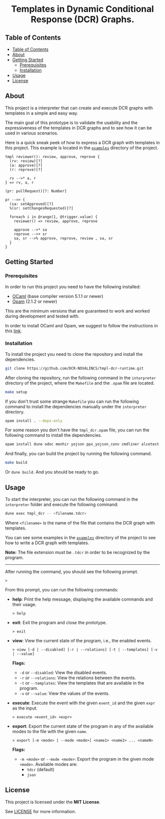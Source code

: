
<div align="center">
  <h1>Templates in Dynamic Conditional Response (DCR) Graphs.</h1>
</div> 

## Table of Contents

- [Table of Contents](#table-of-contents)
- [About](#about)
- [Getting Started](#getting-started)
  - [Prerequisites](#prerequisites)
  - [Installation](#installation)
- [Usage](#usage)
- [License](#license)

## About 

This project is a interpreter that can create and execute DCR graphs with templates in a simple and easy way. 

The main goal of this prototype is to validate the usability and the expressiveness of the templates in DCR graphs and to see how it can be used in various scenarios.

Here is a quick sneak peek of how to express a DCR graph with templates in this project. This example is located in the [`examples`](./examples) directory of the project.

```tdcr
tmpl reviewer(): review, approve, reprove {
  (rv: review)[?]
  (a: approve)[?]
  (r: reprove)[?]

  rv -->* a, r
} => rv, a, r

(pr: pullRequest)[?: Number]

pr -->> {
  (sa: setApproved)[?]
  %(sr: setChangesRequested)[?]

  foreach i in @range(1, @trigger.value) {
    reviewer() => review, approve, reprove

    approve -->* sa
    reprove -->+ sr
    sa, sr -->% approve, reprove, review , sa, sr
  }
}
```

## Getting Started

### Prerequisites

In order to run this project you need to have the following installed:

- [OCaml](https://ocaml.org/docs/install.html) (base compiler version 5.1.1 or newer)
- [Opam](https://opam.ocaml.org/doc/Install.html) (2.1.2 or newer)

This are the minimum versions that are guaranteed to work and worked during development and tested with. 

In order to install OCaml and Opam, we suggest to follow the instructions in this [link](https://ocaml.org/docs/installing-ocaml).

### Installation

To install the project you need to clone the repository and install the dependencies. 

```bash
git clone https://github.com/DCR-NOVALINCS/tmpl-dcr-runtime.git
```

After cloning the repository, run the following command in the `interpreter` directory of the project, where the `Makefile` and the `.opam` file are located.

```bash
make setup
```

If you don't trust some strange `Makefile` you can run the following command to install the dependencies manually under the `interpreter` directory.

```bash
opam install . --deps-only
``` 

For some reason you don't have the `tmpl_dcr.opam` file, you can run the following command to install the dependencies.

```bash
opam install dune odoc menhir yojson ppx_yojson_conv cmdliner alcotest
```

And finally, you can build the project by running the following command.

```bash
make build
```

Or `dune build`. And you should be ready to go.

## Usage

To start the interpreter, you can run the following command in the `interpreter` folder and execute the following command:

```bash
dune exec tmpl_dcr -- <filename.tdcr>
```

Where `<filename>` is the name of the file that contains the DCR graph with templates.

You can see some examples in the [`examples`](./examples) directory of the project to see how to write a DCR graph with templates.

**Note:** The file extension must be `.tdcr` in order to be recognized by the program.

---

After running the command, you should see the following prompt.

```
> 
```

From this prompt, you can run the following commands:

- **help**: Print the help message, displaying the available commands and their usage.
  ```
  > help
  ```
  
- **exit**: Exit the program and close the prototype.
  ```
  > exit
  ```

- **view**: View the current state of the program, i.e., the enabled events.
  ```
  > view [-d | --disabled] [-r | --relations] [-t | --templates] [-v | --value]
  ```
  **Flags:**
  - `-d` or `--disabled`: View the disabled events.
  - `-r` or `--relations`: View the relations between the events.
  - `-t` or `--templates`: View the templates that are available in the program.
  - `-v` or `--value`: View the values of the events.

- **execute**: Execute the event with the given `event_id` and the given `expr` as the input.
  ```
  > execute <event_id> <expr>
  ```

- **export**: Export the current state of the program in any of the available modes to the file with the given `name`.
  ```
  > export [-m <mode> | --mode <mode>] <name1> <name2> ... <nameN>
  ```
  **Flags:**
  - `-m <mode>` or `--mode <mode>`: Export the program in the given mode `<mode>`. Available modes are:
    - `tdcr` (default)
    - `json`

## License

This project is licensed under the **MIT License**.

See [LICENSE](./LICENSE) for more information.
